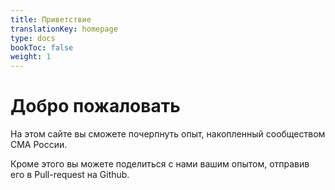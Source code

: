```yaml
---
title: Приветствие
translationKey: homepage
type: docs
bookToc: false
weight: 1
---
```


# Добро пожаловать

На этом сайте вы сможете почерпнуть опыт, накопленный сообществом СМА России.

Кроме этого вы можете поделиться с нами вашим опытом, отправив его в Pull-request на Github.
